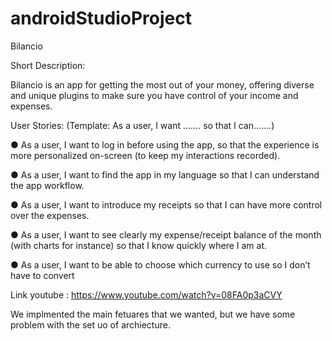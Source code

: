 # androidStudioProject

Bilancio

Short Description:

Bilancio is an app for getting the most out of your money, offering diverse and unique plugins to make sure you have control of your income and expenses.

User Stories: (Template: As a user, I want ……. so that I can…….)

● As a user, I want to log in before using the app, so that the experience is more personalized on-screen (to keep my interactions recorded).

● As a user, I want to find the app in my language so that I can understand the app workflow.

● As a user, I want to introduce my receipts so that I can have more control over the expenses.

● As a user, I want to see clearly my expense/receipt balance of the month (with charts for instance) so that I know quickly where I am at.

● As a user, I want to be able to choose which currency to use so I don’t have to convert


Link youtube : https://www.youtube.com/watch?v=08FA0p3aCVY

We implmented the main fetuares that we wanted, but we have some problem with the set uo of archiecture.



